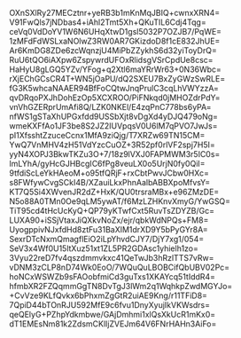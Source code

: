 OXnSXlRy27MECztnr+yeRB3b1mKnMqJBIQ+cwnxXRN4=
V91FwQls7jNDbas4+iAhl2Tmt5Xh+QKuTIL6Cdj4Tqg=
ceVq0VdDoYV1W6N6UHqXtwD1gsl5032P7OZJB7/PqWE=
1zMFdFdWSLxaNOlwZ3RW0AR7GKizdoD8f1cE832JhUE=
Ar6KmDG8ZDe6zcWqnzjU4MiPbZZykhS6d32yiToyDrQ=
RuU6tQO6iAXpw6ZspywrdUFOxRlidsgVSrCpdUe8csc=
HaHyU8gLGQ5YZv/YFog+q2Xtl6maYRrWr63+0N36Wbc=
rXjEChGCsCR4T+WN5jOaPU/dQ2SXEU7BxZyGWzSwRLE=
fG3K5whcaNAAER94BfFoCQtwJnqPrulC3cqLhVWYzzA=
qvDRqoPXJhDohEzOp5XCXROO/PiFNkqd0jMHOZdrPdY=
vnVhGZERprUmAfi8Q/LZK0NKEl/E4zqPnC778bs6yPA=
nfWS1gSTaXhUPGxfdd9USSbXjt8vDgXd4yDJQ479oNg=
wmeKXFfAo1JF3be8S2JZ2IUVpqsV0U6lM7qPVO7JwJs=
pI1XfsshtZzuceCcnx1MfA9ziQjg/T7XRZw69TN15CM=
YwQ7VnMHV4zH51VdYzcCuOZ+3R52pf0rlVF2spj7H5I=
yyN4XOPJ3BkwTKZu3O+7/18z9lVXJ0FAPMWM3r5IC0s=
lmLYhA/gyHcGJHBcgIC6fPg8veuLX0o5UrjN0fy0QiI=
9tfdiScLeYkHAeoM+o95tfQRjF+rxCbtPwvJCbw0HXc=
s8FWfywCvgSCkI4B/XZauiLkxPhnAalbABBXpoMfvsY=
KT7Q5Si4XWvenJR2dZ+HxK/QU0trsraMBx+e96ZMzDE=
N5o88A0TMn0Oe9qLM5ywAT/f6MzLZHKnvXmyG/YwGSQ=
TiT95cd4tHcUcKyQ+QP79yKTwfCxt5RuvTsZDYZB/Gc=
LUXA90+iSSjVtaxJiQXkvNoZx/ejr/qbkWdNPQs+FM8=
UyogppivNJxfdHd8ztFu31BaXIM1drXD9Y5bPyGYr8A=
SexrDTcNxmQmagflEiO2iLpYhvdCJY7/DjY7xg1/054=
SeV3x4Wf0U15ltXuz51xt1ZL5PR2GDAsc1yhielh1zo=
3Vyu22reD7fv4qszdmmvkxc41QeTwJb3hRzlTTS7vRw=
vDNM3zCLP8nD74Wk0EoO/7WQuQuLBOBCifQbUBV02Pc=
hoNCxWSWZb9sFAOobfmiCd3guTxs1XKAYcq51tIddR4=
hfmbXR2FZQqmmGgTN8DvTgJ3lWm2q1WqhkpZwdMGYJo=
+CvVze9KLfQvkx6bPhxmZgGtR2uiAE9Kng/r11TFiD8=
7QpiD44bTOnRJU592MfE9c6fvu1DnyXyujIkVKWsdrs=
qeQElyG+PZhpYdkmbwe/GAjDmhmi1xlQsXkUcR1mKx0=
dT1EMEsNm81k2ZdsmCKlIjZVEJm64V6FNrHAHn3AiFo=
